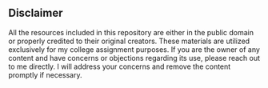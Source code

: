 ## Disclaimer

All the resources included in this repository are either in the public domain or properly credited to their original creators. These materials are utilized exclusively for my college assignment purposes. If you are the owner of any content and have concerns or objections regarding its use, please reach out to me directly. I will address your concerns and remove the content promptly if necessary.
